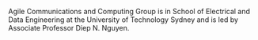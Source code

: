 Agile Communications and Computing Group is in School of Electrical and Data Engineering at the University of Technology Sydney and is led by Associate Professor Diep N. Nguyen.